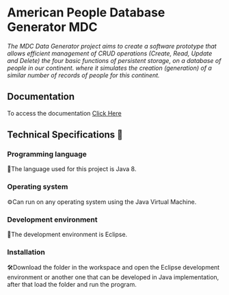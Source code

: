 # American People Database Generator MDC

_The MDC Data Generator project aims to create a software prototype that allows efficient management of CRUD operations (Create, Read, Update and Delete) the four basic functions of persistent storage, on a database of people in our continent. where it simulates the creation (generation) of a similar number of records of people for this continent._

## Documentation 
To access the documentation [Click Here](https://github.com/MarcoFidelVasquezRivera/american-people-database-generator/tree/master/docs)

## Technical Specifications  🚀

### Programming language
 🔧The language used for this project is Java 8.

### Operating system
 ⚙️Can run on any operating system using the Java Virtual Machine. 
 
### Development environment
 🔩The development environment is Eclipse.

### Installation
🛠️Download the folder in the workspace and open the Eclipse development environment or another one that can be developed in Java implementation, after that load the folder and run the program. 
